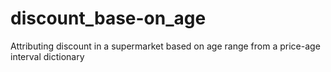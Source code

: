 # discount_base-on_age

Attributing discount in a supermarket based on age range from a price-age interval dictionary
